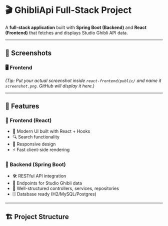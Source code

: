 # 🎬 GhibliApi Full-Stack Project

A **full-stack application** built with **Spring Boot (Backend)** and **React (Frontend)** that fetches and displays Studio Ghibli API data.  

---

## 📸 Screenshots

### 🖥️ Frontend

*(Tip: Put your actual screenshot inside `react-frontend/public/` and name it `screenshot.png`. GitHub will display it here.)*

---

## 🚀 Features

### 🔹 Frontend (React)
- 🎨 Modern UI built with React + Hooks
- 🔍 Search functionality
- 📱 Responsive design
- ⚡ Fast client-side rendering

### 🔹 Backend (Spring Boot)
- 🛠 RESTful API integration
- 📂 Endpoints for Studio Ghibli data
- 🧩 Well-structured controllers, services, repositories
- 🗄️ Database ready (H2/MySQL/Postgres)

---

## 🏗️ Project Structure
